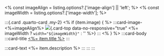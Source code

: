 <% const imageAlign = listing.options?.['image-align'] || 'left'; %>
<% const imageWidth = listing.options?.['image-width']; %>

:::{.card .quarto-card .my-2}
<% if (item.image) { %>
:::card-image-<%=imageAlign%>
![](<%= item.image %>){.card-top data-no-responsive="true" <%= imageWidth ? `width="${imageWidth}"` : '' %>}
:::
<% } %>
:::card-body
:::card-title
[<%= item.title %>](<%= item.path %>)
:::

:::card-text
<%= item.description %>
:::
:::
:::
